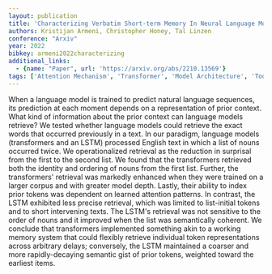 ```yaml
---
layout: publication
title: 'Characterizing Verbatim Short-term Memory In Neural Language Models'
authors: Kristijan Armeni, Christopher Honey, Tal Linzen
conference: "Arxiv"
year: 2022
bibkey: armeni2022characterizing
additional_links:
  - {name: "Paper", url: 'https://arxiv.org/abs/2210.13569'}
tags: ['Attention Mechanism', 'Transformer', 'Model Architecture', 'Tools', 'Reinforcement Learning', 'Pretraining Methods']
---
```

When a language model is trained to predict natural language sequences, its
prediction at each moment depends on a representation of prior context. What
kind of information about the prior context can language models retrieve? We
tested whether language models could retrieve the exact words that occurred
previously in a text. In our paradigm, language models (transformers and an
LSTM) processed English text in which a list of nouns occurred twice. We
operationalized retrieval as the reduction in surprisal from the first to the
second list. We found that the transformers retrieved both the identity and
ordering of nouns from the first list. Further, the transformers' retrieval was
markedly enhanced when they were trained on a larger corpus and with greater
model depth. Lastly, their ability to index prior tokens was dependent on
learned attention patterns. In contrast, the LSTM exhibited less precise
retrieval, which was limited to list-initial tokens and to short intervening
texts. The LSTM's retrieval was not sensitive to the order of nouns and it
improved when the list was semantically coherent. We conclude that transformers
implemented something akin to a working memory system that could flexibly
retrieve individual token representations across arbitrary delays; conversely,
the LSTM maintained a coarser and more rapidly-decaying semantic gist of prior
tokens, weighted toward the earliest items.

